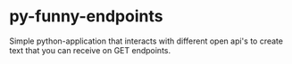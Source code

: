 # py-funny-endpoints
Simple python-application that interacts with different open api's to create text that you can receive on GET endpoints.
